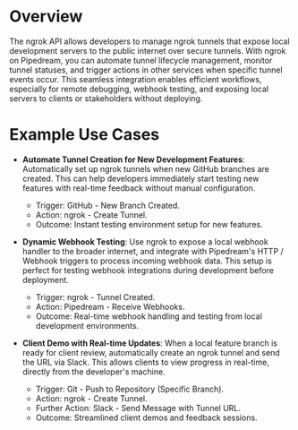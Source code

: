 # Overview

The ngrok API allows developers to manage ngrok tunnels that expose local development servers to the public internet over secure tunnels. With ngrok on Pipedream, you can automate tunnel lifecycle management, monitor tunnel statuses, and trigger actions in other services when specific tunnel events occur. This seamless integration enables efficient workflows, especially for remote debugging, webhook testing, and exposing local servers to clients or stakeholders without deploying.

# Example Use Cases

- **Automate Tunnel Creation for New Development Features**: Automatically set up ngrok tunnels when new GitHub branches are created. This can help developers immediately start testing new features with real-time feedback without manual configuration.

  - Trigger: GitHub - New Branch Created.
  - Action: ngrok - Create Tunnel.
  - Outcome: Instant testing environment setup for new features.

- **Dynamic Webhook Testing**: Use ngrok to expose a local webhook handler to the broader internet, and integrate with Pipedream's HTTP / Webhook triggers to process incoming webhook data. This setup is perfect for testing webhook integrations during development before deployment.

  - Trigger: ngrok - Tunnel Created.
  - Action: Pipedream - Receive Webhooks.
  - Outcome: Real-time webhook handling and testing from local development environments.

- **Client Demo with Real-time Updates**: When a local feature branch is ready for client review, automatically create an ngrok tunnel and send the URL via Slack. This allows clients to view progress in real-time, directly from the developer's machine.

  - Trigger: Git - Push to Repository (Specific Branch).
  - Action: ngrok - Create Tunnel.
  - Further Action: Slack - Send Message with Tunnel URL.
  - Outcome: Streamlined client demos and feedback sessions.
